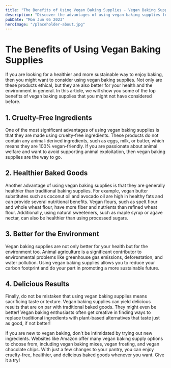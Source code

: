 ```yaml
---
title: "The Benefits of Using Vegan Baking Supplies - Vegan Baking Supplies"
description: "Discover the advantages of using vegan baking supplies for your baking needs. From cruelty-free ingredients to nutritional benefits, vegan baking supplies have it all!"
pubDate: "Mon Jun 05 2023"
heroImage: "/placeholder-about.jpg"
---
```


# The Benefits of Using Vegan Baking Supplies
If you are looking for a healthier and more sustainable way to enjoy baking, then you might want to consider using vegan baking supplies. Not only are these products ethical, but they are also better for your health and the environment in general. In this article, we will show you some of the top benefits of vegan baking supplies that you might not have considered before.

## 1. Cruelty-Free Ingredients
One of the most significant advantages of using vegan baking supplies is that they are made using cruelty-free ingredients. These products do not contain any animal-derived ingredients, such as eggs, milk, or butter, which means they are 100% vegan-friendly. If you are passionate about animal welfare and want to avoid supporting animal exploitation, then vegan baking supplies are the way to go.

## 2. Healthier Baked Goods
Another advantage of using vegan baking supplies is that they are generally healthier than traditional baking supplies. For example, vegan butter substitutes such as coconut oil and avocado oil are high in healthy fats and can provide several nutritional benefits. Vegan flours, such as spelt flour and whole wheat flour, have more fiber and nutrients than refined wheat flour. Additionally, using natural sweeteners, such as maple syrup or agave nectar, can also be healthier than using processed sugars.

## 3. Better for the Environment
Vegan baking supplies are not only better for your health but for the environment too. Animal agriculture is a significant contributor to environmental problems like greenhouse gas emissions, deforestation, and water pollution. Using vegan baking supplies allows you to reduce your carbon footprint and do your part in promoting a more sustainable future.

## 4. Delicious Results
Finally, do not be mistaken that using vegan baking supplies means sacrificing taste or texture. Vegan baking supplies can yield delicious results that are on par with traditional baked goods. They might even be better! Vegan baking enthusiasts often get creative in finding ways to replace traditional ingredients with plant-based alternatives that taste just as good, if not better!

If you are new to vegan baking, don&#39;t be intimidated by trying out new ingredients. Websites like Amazon offer many vegan baking supply options to choose from, including vegan baking mixes, vegan frosting, and vegan chocolate chips. With just a few changes to your pantry, you can enjoy cruelty-free, healthier, and delicious baked goods whenever you want. Give it a try! 